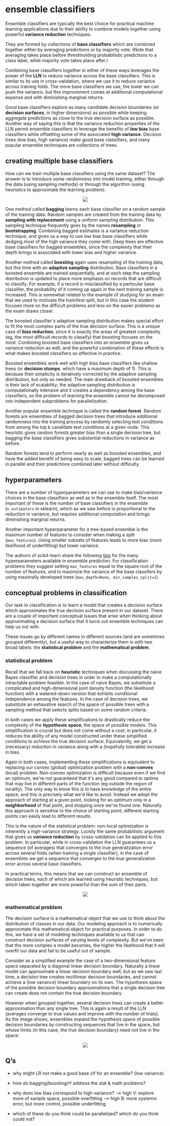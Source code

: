 <!-- author: Jason Dolatshahi -->

# ensemble classifiers

Ensemble classifiers are typically the best choice for practical machine
learning applications due to their ability to combine models together using
powerful **variance reduction** techniques.

They are formed by collections of **base classifiers** which are combined
together either by averaging predictions or by majority vote. (Note that
averaging takes place before threshholding probabilistic predictions to a class
label, while majority vote takes place after.)

Combining base classifiers together in either of these ways leverages the power of
the **LLN** to reduce variance across the base classifiers. This is similar to its
use in cross-validation, where we use it to reduce variance across training
folds. The more base classifiers we use, the lower we can push the variance,
but this improvement comes at additional computational expense and with
diminishing marginal returns.

Good base classifiers explore as many candidate decision boundaries (or
**decision surfaces**, in higher dimensions) as possible while keeping aggregate
predictions as close to the true decision surface as possible. Another way of
saying this is that the variance reduction properties of the LLN permit ensemble
classifiers to leverage the benefits of **low bias** base classifiers while
offsetting some of the associated **high variance**. Decision trees (low bias, high
variance) make good base classifiers, and many popular ensemble techniques are
collections of trees.

## creating multiple base classifiers

How can we train multiple base classifiers using the same dataset? The answer
is to introduce some randomness into model training, either through the data
(using sampling methods) or through the algorithm (using heuristics to
approximate the learning problem).

<p align="center">
<img src="../images/ens_creation.png">

One method called **bagging** learns each base classifier on a random sample of
the training data. Random samples are created from the training data by
**sampling with replacement** using a uniform sampling distribution. This
sampling technique frequently goes by the names **resampling** or **bootstrapping**.
Combining bagged estimates is a variance reduction technique, and gives us a way
to use low bias base classifiers while dodging most of the high variance they
come with. Deep trees are effective base classifiers for bagged ensembles, since
the complexity that their depth brings is associated with lower bias and higher
variance.

Another method called **boosting** again uses resampling of the training data,
but this time with an **adaptive sampling** distribution. Base classifiers
in a boosted ensemble are trained sequentially, and at each step the sampling
distribution is updated to place more emphasis on records that are difficult to
classify. For example, if a record is misclassified by a particular base
classifier, the probability of it coming up again in the next training sample is
increased. This is somewhat related to the example of studying for an exam that
we used to motivate the train/test split, but in this case the student focuses
more on the difficult problems and less on the easier problems as the exam draws
closer.

The boosted classifier's adaptive sampling distribution makes special effort to
fit the most complex parts of the true decision surface. This is a unique case
of **bias reduction**, since it is exactly the areas of greatest complexity
(eg, the most difficult records to classify) that boosting focuses on the most.
Combining boosted base classifiers into an ensemble gives us variance reduction
as well, and the powerful combination of these effects is what makes boosted
classifiers so effective in practice.

Boosted ensembles work well with high bias base classifiers like shallow trees
(or **decision stumps**, which have a maximum depth of 1). This is because their
simplicity is iteratively corrected by the adaptive sampling distribution, but
only as needed. The main drawback of boosted ensembles is their lack of
scalability; the adaptive sampling distribution is computationally intensive
and it creates a dependency among the base classifiers, so the problem of
learning the ensemble cannot be decomposed into independent subproblems for
parallelization.

Another popular ensemble technique is called the **random forest**. Random forests
are ensembles of bagged decision trees that introduce additional randomness
into the training process by randomly selecting test conditions from among the
top *k* candidate test conditions at a given node. This heuristic gives random
forests greater bias than a single decision tree, but bagging the base classifiers
gives substantial reductions in variance as before.

Random forests tend to perform nearly as well as boosted ensembles, and have
the added benefit of being easy to scale; bagged trees can be learned in
parallel and their predictions combined later without difficulty.

## hyperparameters

There are a number of hyperparameters we can use to make bias/variance choices
in the base classifiers as well as in the ensemble itself. The most important
of these is the number of base classifiers in the ensemble (`n_estimators` in
sklearn), which as we saw before is proportional to the reduction in variance,
but requires additional computation and brings diminishing marginal returns.

Another important hyperparameter for a tree-based ensemble is the maximum number
of features to consider when making a split (`max_features`). Using smaller subsets
of features leads to more bias (more likelihood of underfitting) but lower variance.

The authors of scikit-learn share the following
[tips](http://scikit-learn.org/stable/modules/ensemble.html#parameters)
for the many hyperparameters available in ensemble prediction. For
classification problems they suggest setting `max_features` equal to the square
root of the number of features, and to maximize the variance of the base
classifers by using maximally developed trees (`max_depth=None,
min_samples_split=1`).

## conceptual problems in classification

Our task in classification is to learn a model that creates a decision surface
which approximates the true decision surface present in our dataset. There are
a couple of important conceptual issues that arise when thinking about
approximating a decision surface that it turns out ensemble techniques can help
us out with.

These issues go by different names in different sources (and are sometimes
grouped differently), but a useful way to characterize them is with two broad
labels: the **statistical problem** and the **mathematical problem**.

### statistical problem

Recall that we fall back on **heuristic** techniques when discussing the naive
Bayes classifier and decision trees in order to make a computationally
intractable problem feasible. In the case of naive Bayes, we substitute a
complicated and high-dimensional joint density function (the likelihood
function) with a watered-down version that exhibits conditional independence
among the features. In the case of decision trees, we substitute an exhaustive
search of the space of possible trees with a sampling method that selects
splits based on some random criteria.

In both cases we apply these simplifications to drastically reduce the complexity
of the **hypothesis space**, the space of possible models. This simplification
is crucial but does not come without a cost; in particular, it reduces the ability
of any model constructed under these simplified conditions to achieve the true
decision surface. Equivalently, we get a (necessary) reduction in variance
along with a (hopefully tolerable) increase in bias.

Again in both cases, implementing these simplifications is equivalent to
replacing our convex (global) optimization problem with a **non-convex** (local) 
problem. Non-convex optimization is difficult because even if we find an
optimum, we're not guaranteed that it's any good compared to optima that may
live in different parts of the function (eg outside the region of locality).
The only way to know this is to have
knowledge of the entire space, and this is precisely what we'd like to
avoid. Instead we adopt the approach of starting at a given point, looking for
an optimum only in a **neighborhood** of that point, and stopping once we've
found one. Naturally this approach is sensitive to the choice of starting
point; different starting points can easily lead to different results.

This is the nature of the statistical problem: non-local optimization is 
inherently a high-variance strategy. Luckily the same probabilistic argument that
gives us **variance reduction** by cross-validation can be applied to this problem.
In particular, while in cross-validation the LLN guarantees us a sequence (of
averages) that converges to the true generalization error across several folds
(when training a single classifier), in the case of ensembles we get a sequence
that converges to the true generalization error across several base classifiers.

In practical terms, this means that we can construct an ensemble of decision
trees, each of which are learned using heuristic techniques, but which taken
together are more powerful than the sum of their parts.

<p align="center">
<img src="../ens_error.png">

### mathematical problem

The decision surface is a mathematical object that we use to think about the
distribution of classes in our data. Our modeling approach is to numerically
approximate this mathematical object for practical purposes. In order to do
this, we have a set of modeling techniques available to us that can construct
decision surfaces of varying levels of complexity. But we've seen that the more
complex a model becomes, the higher the likelihood that it will overfit our data
and fail to be useful out of sample.

Consider as a simplified example the case of a two-dimensional feature space
separated by a diagonal linear decision boundary. Naturally a linear model can
approximate a linear decision boundary well, but as we saw last time, a decision
tree creates rectilinear decision boundaries, and cannot achieve a (low
variance) linear boundary on its own. The hypothesis space of the possible
decision boundary approximations that a single decision tree can create does
not contain the true decision boundary.

However when grouped together, several decision trees can create a better
approximation than any single tree. This is again a result of the LLN (averages
converge to true values and improve with the number of trials). As the image
shows, ensembles expand the hypothesis space of possible decision boundaries by
constructing sequences that live in the space, but whose limits (in this case, the
true decision boundary) need not live in the space:

<p align="center">
<img src="../images/ens_boundary.png">

## Q’s
- why might LR not make a good base clf for an ensemble? (low variance)
- how do bagging/boosting/rf address the stat & math problems?

- why does low bias correspond to high variance?
—> high V: explore more of sample space, possible overfitting
—> high B: more systemic error, but more control, possible underfitting

- which of these do you think could be parallelized? which do you think could
  not?
